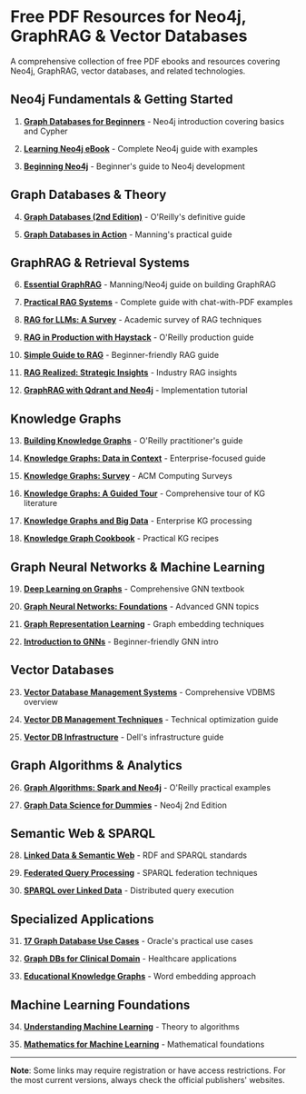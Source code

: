 # Free PDF Resources for Neo4j, GraphRAG & Vector Databases

A comprehensive collection of free PDF ebooks and resources covering Neo4j, GraphRAG, vector databases, and related technologies.

## Neo4j Fundamentals & Getting Started

1. [**Graph Databases for Beginners**](https://neo4j.com/wp-content/themes/neo4jweb/assets/images/Graph_Databases_for_Beginners.pdf) - Neo4j introduction covering basics and Cypher

2. [**Learning Neo4j eBook**](https://go.neo4j.com/rs/710-RRC-335/images/LearningNeo4j_eBook.pdf) - Complete Neo4j guide with examples

3. [**Beginning Neo4j**](https://k0d.cc/storage/books/Databases/Neo4j/Beginning%20Neo4j.pdf) - Beginner's guide to Neo4j development

## Graph Databases & Theory

4. [**Graph Databases (2nd Edition)**](https://web4.ensiie.fr/~stefania.dumbrava/OReilly_Graph_Databases.pdf) - O'Reilly's definitive guide

5. [**Graph Databases in Action**](https://yuliana.lecturer.pens.ac.id/BUKU%202025/Dave_Bechberger,_Josh_Perryman_Graph_Databases_in_Action_Manning.pdf) - Manning's practical guide

## GraphRAG & Retrieval Systems

6. [**Essential GraphRAG**](https://neo4j.com/essential-graphrag/) - Manning/Neo4j guide on building GraphRAG

7. [**Practical RAG Systems**](https://mallahyari.github.io/rag-ebook/) - Complete guide with chat-with-PDF examples

8. [**RAG for LLMs: A Survey**](https://arxiv.org/pdf/2312.10997.pdf) - Academic survey of RAG techniques

9. [**RAG in Production with Haystack**](https://4561480.fs1.hubspotusercontent-na1.net/hubfs/4561480/Ebooks%20whitepapers%20and%20reports/O%E2%80%99Reilly%20Guide%20-%20RAG%20in%20Production%20with%20Haystack/OReilly%20Guide%20-%20RAG_in_production_with_Haystack-FINAL.pdf) - O'Reilly production guide

10. [**Simple Guide to RAG**](https://www.scribd.com/document/898838027/A-Simple-Guide-to-Retrieval-Augmented-Generation) - Beginner-friendly RAG guide

11. [**RAG Realized: Strategic Insights**](https://www.appliedai.de/assets/files/retrieval-augmented-generation-realized/AppliedAI_White_Paper_Retrieval-augmented-Generation-Realized_FINAL_20240618.pdf) - Industry RAG insights

12. [**GraphRAG with Qdrant and Neo4j**](https://qdrant.tech/documentation/examples/graphrag-qdrant-neo4j/) - Implementation tutorial

## Knowledge Graphs

13. [**Building Knowledge Graphs**](https://go.neo4j.com/rs/710-RRC-335/images/Building-Knowledge-Graphs-Practitioner's-Guide-OReilly-book.pdf) - O'Reilly practitioner's guide

14. [**Knowledge Graphs: Data in Context**](https://go.neo4j.com/rs/710-RRC-335/images/Knowledge-Graphs-Data-in-context-responsive.pdf) - Enterprise-focused guide

15. [**Knowledge Graphs: Survey**](https://research.wu.ac.at/files/16982280/3447772.pdf) - ACM Computing Surveys

16. [**Knowledge Graphs: A Guided Tour**](https://aidanhogan.com/docs/kg-tour.pdf) - Comprehensive tour of KG literature

17. [**Knowledge Graphs and Big Data**](https://library.oapen.org/bitstream/id/ca92f994-2b31-4c27-8d08-cdd89a354e54/2020_Book_KnowledgeGraphsAndBigDataProce.pdf) - Enterprise KG processing

18. [**Knowledge Graph Cookbook**](http://www.xbrlsite.com/2021/library/the-knowledge-graph-cookbook.pdf) - Practical KG recipes

## Graph Neural Networks & Machine Learning

19. [**Deep Learning on Graphs**](https://yaoma24.github.io/dlg_book/dlg_book.pdf) - Comprehensive GNN textbook

20. [**Graph Neural Networks: Foundations**](https://openlibrary.telkomuniversity.ac.id/pustaka/files/201062/abstraksi/graph-neural-networks-foundations-frontiers-and-applications.pdf) - Advanced GNN topics

21. [**Graph Representation Learning**](https://www.cs.mcgill.ca/~wlh/grl_book/files/GRL_Book.pdf) - Graph embedding techniques

22. [**Introduction to GNNs**](https://www.academia.edu/102598263/Introduction_to_Graph_Neural_Networks) - Beginner-friendly GNN intro

## Vector Databases

23. [**Vector Database Management Systems**](https://arxiv.org/pdf/2309.11322.pdf) - Comprehensive VDBMS overview

24. [**Vector DB Management Techniques**](https://dbgroup.cs.tsinghua.edu.cn/ligl/papers/vdbms-tutorial-clean.pdf) - Technical optimization guide

25. [**Vector DB Infrastructure**](https://www.delltechnologies.com/asset/en-us/products/storage/industry-market/vector-database-infrastructure-requirements.pdf.external) - Dell's infrastructure guide

## Graph Algorithms & Analytics

26. [**Graph Algorithms: Spark and Neo4j**](https://www.cl.cam.ac.uk/teaching/2122/Databases/Neo4j_Graph_Algorithms.pdf) - O'Reilly practical examples

27. [**Graph Data Science for Dummies**](https://www.scribd.com/document/626920595/Graph-Data-Science-for-Dummies-Neo4j-2nd-Edition) - Neo4j 2nd Edition

## Semantic Web & SPARQL

28. [**Linked Data & Semantic Web**](https://aidanhogan.com/docs/ldmgmt.pdf) - RDF and SPARQL standards

29. [**Federated Query Processing**](https://oa.upm.es/10497/1/2012_CARLOS_BUIL_ARANDA.pdf) - SPARQL federation techniques

30. [**SPARQL over Linked Data**](https://olafhartig.de/files/HartigEtAl_QueryTheWeb_ISWC09_Preprint.pdf) - Distributed query execution

## Specialized Applications

31. [**17 Graph Database Use Cases**](https://www.oracle.com/a/ocom/docs/graph-database-use-cases-ebook.pdf) - Oracle's practical use cases

32. [**Graph DBs for Clinical Domain**](https://opus4.kobv.de/opus4-bam/files/58085/Walke_et_al_2023.pdf) - Healthcare applications

33. [**Educational Knowledge Graphs**](https://www.uni-due.de/imperia/md/content/soco/automatic_construction_of_educational_knowledge_graphs__a_word_embedding-based_approach.pdf) - Word embedding approach

## Machine Learning Foundations

34. [**Understanding Machine Learning**](https://www.cs.huji.ac.il/~shais/UnderstandingMachineLearning/understanding-machine-learning-theory-algorithms.pdf) - Theory to algorithms

35. [**Mathematics for Machine Learning**](https://mml-book.github.io/book/mml-book.pdf) - Mathematical foundations

---

**Note**: Some links may require registration or have access restrictions. For the most current versions, always check the official publishers' websites.